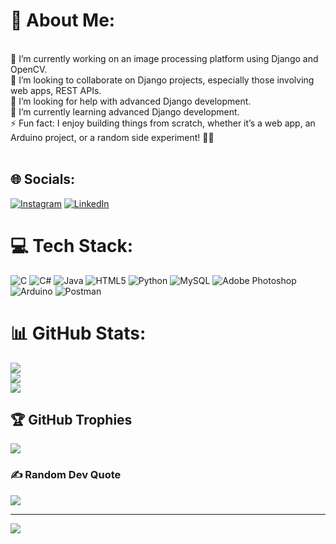 # 💫 About Me:
<br>🔭 I’m currently working on an image processing platform using Django and OpenCV.<br>👯 I’m looking to collaborate on Django projects, especially those involving web apps, REST APIs.<br>🤝 I’m looking for help with advanced Django development.<br>🌱 I’m currently learning advanced Django development.<br>⚡ Fun fact: I enjoy building things from scratch, whether it’s a web app, an Arduino project, or a random side experiment! 🚀😄<br><br>

## 🌐 Socials:
[![Instagram](https://img.shields.io/badge/Instagram-%23E4405F.svg?logo=Instagram&logoColor=white)](https://instagram.com/https://instagram.com/https://instagram.com/mohammadh_tk) [![LinkedIn](https://img.shields.io/badge/LinkedIn-%230077B5.svg?logo=linkedin&logoColor=white)](https://linkedin.com/in/www.linkedin.com/in/mohammadhasan-tavakoli-3551b6215) 

# 💻 Tech Stack:
![C](https://img.shields.io/badge/c-%2300599C.svg?style=flat&logo=c&logoColor=white) ![C#](https://img.shields.io/badge/c%23-%23239120.svg?style=flat&logo=csharp&logoColor=white) ![Java](https://img.shields.io/badge/java-%23ED8B00.svg?style=flat&logo=openjdk&logoColor=white) ![HTML5](https://img.shields.io/badge/html5-%23E34F26.svg?style=flat&logo=html5&logoColor=white) ![Python](https://img.shields.io/badge/python-3670A0?style=flat&logo=python&logoColor=ffdd54) ![MySQL](https://img.shields.io/badge/mysql-4479A1.svg?style=flat&logo=mysql&logoColor=white) ![Adobe Photoshop](https://img.shields.io/badge/adobe%20photoshop-%2331A8FF.svg?style=flat&logo=adobe%20photoshop&logoColor=white) ![Arduino](https://img.shields.io/badge/-Arduino-00979D?style=flat&logo=Arduino&logoColor=white) ![Postman](https://img.shields.io/badge/Postman-FF6C37?style=flat&logo=postman&logoColor=white)
# 📊 GitHub Stats:
![](https://github-readme-stats.vercel.app/api?username=MohammadHtavakoli&theme=shadow_blue&hide_border=false&include_all_commits=false&count_private=false)<br/>
![](https://github-readme-streak-stats.herokuapp.com/?user=MohammadHtavakoli&theme=shadow_blue&hide_border=false)<br/>
![](https://github-readme-stats.vercel.app/api/top-langs/?username=MohammadHtavakoli&theme=shadow_blue&hide_border=false&include_all_commits=false&count_private=false&layout=compact)

## 🏆 GitHub Trophies
![](https://github-profile-trophy.vercel.app/?username=MohammadHtavakoli&theme=radical&no-frame=false&no-bg=true&margin-w=4)

### ✍️ Random Dev Quote
![](https://quotes-github-readme.vercel.app/api?type=horizontal&theme=radical)

---
[![](https://visitcount.itsvg.in/api?id=MohammadHtavakoli&icon=0&color=0)](https://visitcount.itsvg.in)

<!-- Proudly created with GPRM ( https://gprm.itsvg.in ) -->
